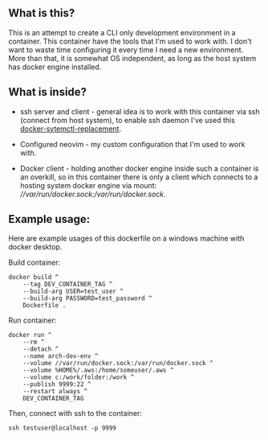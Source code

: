 ## What is this?

This is an attempt to create a CLI only development environment in a container. This container have the tools that I'm
used to work with. I don't want to waste time configuring it every time I need a new environment. More than that, it is
somewhat OS independent, as long as the host system has docker engine installed.

## What is inside?

* ssh server and client - general idea is to work with this container via ssh (connect from host system), to enable
ssh daemon I've used this [docker-sytemctl-replacement](https://github.com/gdraheim/docker-systemctl-replacement).

* Configured neovim - my custom configuration that I'm used to work with.

* Docker client - holding another docker engine inside such a container is an overkill, so in this container there is
only a client which connects to a hosting system docker engine via mount: _//var/run/docker.sock:/var/run/docker.sock_.

## Example usage:
Here are example usages of this dockerfile on a windows machine with docker desktop.

Build container:
```shell
docker build ^
    --tag DEV_CONTAINER_TAG ^
    --build-arg USER=test_user ^
    --build-arg PASSWORD=test_password ^
    Dockerfile .
```

Run container:
```shell
docker run ^
    --rm ^
    --detach ^
    --name arch-dev-env ^
    --volume //var/run/docker.sock:/var/run/docker.sock ^
    --volume %HOME%/.aws:/home/someuser/.aws ^
    --volume c:/work/folder:/work ^
    --publish 9999:22 ^
    --restart always ^
    DEV_CONTAINER_TAG
```

Then, connect with ssh to the container:
```shell
ssh testuser@localhost -p 9999
```

